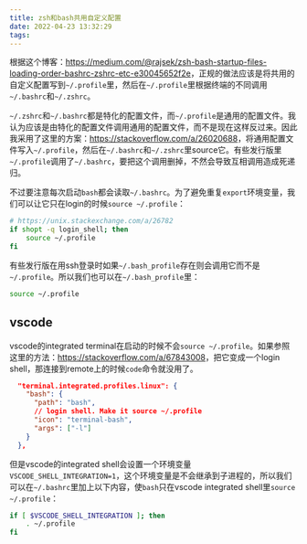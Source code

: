 ```yaml
---
title: zsh和bash共用自定义配置
date: 2022-04-23 13:32:29
tags:
---
```


根据这个博客：<https://medium.com/@rajsek/zsh-bash-startup-files-loading-order-bashrc-zshrc-etc-e30045652f2e>，正规的做法应该是将共用的自定义配置写到`~/.profile`里，然后在`~/.profile`里根据终端的不同调用`~/.bashrc`和`~/.zshrc`。

`~/.zshrc`和`~/.bashrc`都是特化的配置文件，而`~/.profile`是通用的配置文件。我认为应该是由特化的配置文件调用通用的配置文件，而不是现在这样反过来。因此我采用了这里的方案：<https://stackoverflow.com/a/26020688>，将通用配置文件写入`~/.profile`，然后在`~/.bashrc`和`~/.zshrc`里source它。有些发行版里`~/.profile`调用了`~/.bashrc`，要把这个调用删掉，不然会导致互相调用造成死递归。

不过要注意每次启动`bash`都会读取`~/.bashrc`。为了避免重复`export`环境变量，我们可以让它只在login的时候`source ~/.profile`：

```bash
# https://unix.stackexchange.com/a/26782
if shopt -q login_shell; then
	source ~/.profile
fi
```

有些发行版在用ssh登录时如果`~/.bash_profile`存在则会调用它而不是`~/.profile`。所以我们也可以在`~/.bash_profile`里：

```bash
source ~/.profile
```

## vscode

vscode的integrated terminal在启动的时候不会`source ~/.profile`。如果参照这里的方法：<https://stackoverflow.com/a/67843008>，把它变成一个login shell，那连接到remote上的时候`code`命令就没用了。

```json
  "terminal.integrated.profiles.linux": {
    "bash": {
      "path": "bash",
      // login shell. Make it source ~/.profile
      "icon": "terminal-bash",
      "args": ["-l"]
    }
  },
```

但是vscode的integrated shell会设置一个环境变量`VSCODE_SHELL_INTEGRATION=1`，这个环境变量是不会继承到子进程的，所以我们可以在`~/.bashrc`里加上以下内容，使`bash`只在vscode integrated shell里`source ~/.profile`：

```sh
if [ $VSCODE_SHELL_INTEGRATION ]; then
	. ~/.profile
fi
```
